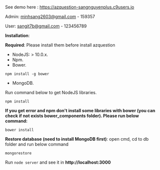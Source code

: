 See demo here : <https://azquestion-sangnguyenplus.c9users.io>

Admin: minhsang2603@gmail.com - 159357

User: sangit7b@gmail.com - 123456789

**Installation**:

**Required**: Please install them before install azquestion
- NodeJS: > 10.0.x.
- Npm.
- Bower.
```
npm install -g bower
```
- MongoDB.

Run command below to get NodeJS libraries.

```
npm install
```

**If you get error and npm don't install some libraries with bower (you can check if not exists bower_components folder). Please run below command:**

```
bower install
```

**Restore database (need to install MongoDB first)**: open cmd, cd to db folder and run below command
```
mongorestore
```

Run `node server` and see it in **http://localhost:3000**
